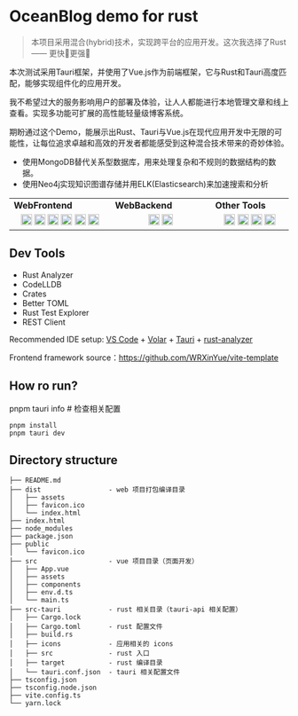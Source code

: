 # OceanBlog demo for rust

> 本项目采用混合(hybrid)技术，实现跨平台的应用开发。这次我选择了Rust —— 更快🚀更强💪

本次测试采用Tauri框架，并使用了Vue.js作为前端框架，它与Rust和Tauri高度匹配，能够实现组件化的应用开发。

我不希望过大的服务影响用户的部署及体验，让人人都能进行本地管理文章和线上查看。实现多功能可扩展的高性能轻量级博客系统。

期盼通过这个Demo，能展示出Rust、Tauri与Vue.js在现代应用开发中无限的可能性，让每位追求卓越和高效的开发者都能感受到这种混合技术带来的奇妙体验。

* 使用MongoDB替代关系型数据库，用来处理复杂和不规则的数据结构的数据。
* 使用Neo4j实现知识图谱存储并用ELK(Elasticsearch)来加速搜索和分析

<div align="center" style="witdh:100%"> 
  <table>
    <tr>
      <td valign="center" width="100px"><b>WebFrontend<b></td>
      <td valign="center" width="100px"><b>WebBackend<b></td>
      <td valign="center" width="100px"><b>Other Tools<b></td>
    </tr>
    <tr>
      <td valign="center" align="center" width="300px">
        <img height="20" src="https://img.shields.io/badge/vuejs-%2335495e.svg?style=for-the-badge&logo=vuedotjs&logoColor=%234FC08D" alt="Vue.js" />
        <img height="20" src="https://img.shields.io/badge/vite-%23646CFF.svg?style=for-the-badge&logo=vite&logoColor=white" alt="Vite" />
        <img height="20" src="https://img.shields.io/badge/netlify-%23000000.svg?style=for-the-badge&logo=netlify&logoColor=#00C7B7" alt="Netlify" />
        <img height="20" src="https://img.shields.io/badge/unocss-333333.svg?style=for-the-badge&logo=unocss&logoColor=white" alt="UnoCSS" />
        <img height="20" src="https://img.shields.io/badge/typescript-%23007ACC.svg?style=for-the-badge&logo=typescript&logoColor=white" alt="TypeScript" />
        <img height="20" src="https://img.shields.io/badge/SASS-hotpink.svg?style=for-the-badge&logo=SASS&logoColor=white" alt="SASS" />
      </td>      
      <td valign="center" align="center" width="300px">
        <img height="20" src="https://img.shields.io/badge/tauri-%2324C8DB.svg?style=for-the-badge&logo=tauri&logoColor=%23FFFFFF" alt="blender" />
        <img height="20" src="https://img.shields.io/badge/Rust-000000?style=for-the-badge&logo=rust&logoColor=white" alt="Rust" />
      </td>
      <td valign="center" align="center" width="300px">
        <img height="20" src="https://img.shields.io/badge/eslint-3A33D1?style=for-the-badge&logo=eslint&logoColor=white" alt="Eslint" />
        <img height="20" src="https://img.shields.io/badge/prettier-1A2C34?style=for-the-badge&logo=prettier&logoColor=F7BA3E" alt="Eslint" />
        <img height="20" src="https://img.shields.io/badge/Node.js-43853D?style=for-the-badge&logo=node.js&logoColor=white" alt="node" />
        <img height="20" src="https://img.shields.io/badge/pnpm-%234a4a4a.svg?style=for-the-badge&logo=pnpm&logoColor=f69220" alt="PNPM" />
      </td>
    </tr>
  </table>
</div>

## Dev Tools

* Rust Analyzer
* CodeLLDB
* Crates
* Better TOML
* Rust Test Explorer
* REST Client

Recommended IDE setup: [VS Code](https://code.visualstudio.com/) + [Volar](https://marketplace.visualstudio.com/items?itemName=Vue.volar) + [Tauri](https://marketplace.visualstudio.com/items?itemName=tauri-apps.tauri-vscode) + [rust-analyzer](https://marketplace.visualstudio.com/items?itemName=rust-lang.rust-analyzer)

Frontend framework source：https://github.com/WRXinYue/vite-template


## How ro run?

pnpm tauri info # 检查相关配置

~~~
pnpm install
pnpm tauri dev
~~~

## Directory structure

~~~text
├── README.md
├── dist                 - web 项目打包编译目录
│   ├── assets
│   ├── favicon.ico
│   └── index.html
├── index.html         
├── node_modules
├── package.json
├── public
│   └── favicon.ico
├── src                  - vue 项目目录（页面开发）
│   ├── App.vue
│   ├── assets
│   ├── components
│   ├── env.d.ts
│   └── main.ts
├── src-tauri            - rust 相关目录（tauri-api 相关配置）
│   ├── Cargo.lock
│   ├── Cargo.toml       - rust 配置文件
│   ├── build.rs
│   ├── icons            - 应用相关的 icons
│   ├── src              - rust 入口
│   ├── target           - rust 编译目录
│   └── tauri.conf.json  - tauri 相关配置文件
├── tsconfig.json
├── tsconfig.node.json
├── vite.config.ts
└── yarn.lock
~~~